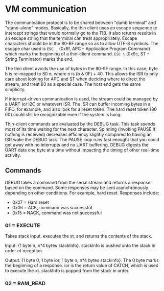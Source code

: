 # VM communication
The communication protocol is to be shared between "dumb terminal" and "stand-alone" modes. Basically, the thin client uses an escape 
sequence to intercept strings that would normally go to the TIB. It also returns results in an escape string that the terminal can treat 
appropriately. Escape characters should be in the 80-BF range so as to allow UTF-8 symbols. 
The escape char used is `ESC _` (0x9f, APC – Application Program Command) which marks the beginning of a thin-client command. 
`ESC \` (0x9c, ST – String Terminator) marks the end. 

The thin client avoids the use of bytes in the 80-9F range. In this case, byte b is re-mapped to 80 n, where n is (b & 0F) + 40. 
This allows the ISR to only care about looking for APC and ST when deciding where to direct the stream, and treat 80 as a special case. 
The host end gets the same simplicity.

If interrupt-driven communication is used, the stream could be managed by a UART (or I2C or whatever) ISR. 
The ISR can buffer incoming bytes in a FIFO, for example, and also look for a reset token. 
The hard reset token (80 00) could still be recognizable even if the system is hung.

Thin-client commands are evaluated by the DEBUG task. This task spends most of its time waiting for the next character. 
Spinning (invoking PAUSE if nothing is received) decreases efficiency slightly compared to having an ISR wake the DEBUG task. 
The PAUSE loop runs fast enought that you could get away with no interrupts and no UART buffering. DEBUG digests the UART data one byte 
at a time without impacting the timing of other real-time activity.

## Commands

DEBUG takes a command from the serial stream and returns a response based on the command. 
Some responses may be sent asynchronously depending on other conditions. For example, hard reset. Responses include:

- 0x07 = Hard reset
- 0x06 = ACK, command was successful
- 0x15 = NACK, command was not successful

### 01 = EXECUTE
Takes stack input, executes the xt, and returns the contents of the stack.

Input: {1 byte n, n*4 bytes stackInfo}. stackInfo is pushed onto the stack in order of reception.

Output: {1 byte 0, 1 byte ior, 1 byte n, n*4 bytes stackInfo}. The 0 byte marks the beginning of a response. 
ior is the return value of CATCH, which is used to execute the xt. stackInfo is popped from the stack in order.
### 02 = RAM_READ

